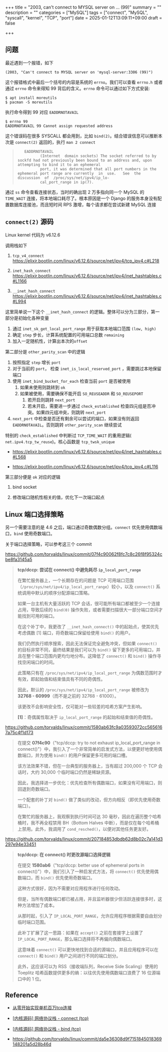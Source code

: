 +++
title = "2003, can't connect to MYSQL server on ... (99)"
summary = ""
description = ""
categories = ["MySQL"]
tags = ["connect",  "MySQL", "syscall", "kernel", "TCP", "port"]
date = 2025-01-12T13:09:11+09:00
draft = false

+++



## 问题



最近遇到一个报错，如下

```
(2003, "Can't connect to MYSQL server on 'mysql-server:3306 (99)")
```



这个报错格式中最后一个括号的内容是系统的 `errno`。我们可以查看 `errno.h` 或者通过 `errno` 命令来得知 99 背后的含义。`errno` 命令可以通过如下方式安装:

```
$ apt install moreutils
$ pacman -S moreutils
```



执行命令得到 99 对应 `EADDRNOTAVAIL`

```
$ errno 99
EADDRNOTAVAIL 99 Cannot assign requested address
```



这个错误码在很多 SYSCALL 都会用到，比如 `bind(2)`。结合错误信息可以推断本次是 `connect(2)` 返回的，执行 `man 2 connect`

>        EADDRNOTAVAIL
>               (Internet  domain sockets) The socket referred to by sockfd had not previously been bound to an address and, upon attempting to bind it to an ephemeral
>               port, it was determined that all port numbers in the ephemeral port range are currently  in  use.   See  the  discussion  of  /proc/sys/net/ipv4/ip_lo‐
>               cal_port_range in ip(7).



通过 `ss` 命令查看连接状态，当时的确出现 2 万多指向同一个 MySQL 的 `TIME_WAIT` 连接，将本地端口耗尽了。根本原因是一个 Django 的服务本身没有配置数据库连接池，而且短时间 RPS 激增，每个请求都在尝试新建 MySQL 连接





## `connect(2)` 源码

Linux kernel 代码为 v6.12.6



调用栈如下

1. `tcp_v4_connect` https://elixir.bootlin.com/linux/v6.12.6/source/net/ipv4/tcp_ipv4.c#L218

2. `inet_hash_connect` https://elixir.bootlin.com/linux/v6.12.6/source/net/ipv4/inet_hashtables.c#L1166
3. `__inet_hash_connect` https://elixir.bootlin.com/linux/v6.12.6/source/net/ipv4/inet_hashtables.c#L994



这里简单说一下这个 `__inet_hash_connect` 的逻辑。整体可以分为三部分，第一部分是初始化各种变量

1. 通过 `inet_sk_get_local_port_range` 用于获取本地端口范围 `(low, high)`
2. 确定 `step` 步长，计算系统配置的可用端口总数 `remaining`
3. 加入一定随机性，计算出本次的`offset`



第二部分是 `other_parity_scan` 中的逻辑

1. 按照指定 `step` 增长 `port`
2. 对于当前的 `port`， 检查 `inet_is_local_reserved_port` ，需要跳过本地保留端口
3. 使用 `inet_bind_bucket_for_each`  检查当前 `port` 是否被使用
   1. 如果未使用则跳转到 `ok`
   2. 如果被使用，需要确保不能开启 `SO_REUSEADDR` 和 `SO_REUSEPORT` 
      1. 若开启则跳转 `next_port`
      2. 若未开启，需要进一步通过 `check_established` 检查四元组是否冲突。如果四元组冲突，则跳转 `next_port`
4.  `next_port` 中检查是否还有剩余可以尝试的端口，如果没有则返回 `EADDRNOTAVAIL`。否则跳转 `other_parity_scan` 继续尝试



特别的 `check_established` 中判断过 `TCP_TIME_WAIT` 的重用逻辑( `net.ipv4.tcp_tw_reuse`)。核心函数是 `tcp_twsk_unique`

- https://elixir.bootlin.com/linux/v6.12.6/source/net/ipv4/inet_hashtables.c#L568

- https://elixir.bootlin.com/linux/v6.12.6/source/net/ipv4/tcp_ipv4.c#L116



第三部分便是 `ok` 对应的逻辑

1. bind socket

2. 修改端口随机性相关的值，优化下一次端口起点



## Linux 端口选择策略



另一个需要注意的是 4.6 之后，端口通过奇数偶数分组。`connect` 优先使用偶数端口，`bind` 使用奇数端口。



关于端口选择策略，可以参考这三个 commit



https://github.com/torvalds/linux/commit/07f4c90062f8fc7c8c26f8f95324cbe8fa3145a5

> **tcp/dccp: 尝试在 connect() 中避免耗尽 `ip_local_port_range`**
>
> 在繁忙服务器上，一个长期存在的问题是 TCP 可用端口范围（`/proc/sys/net/ipv4/ip_local_port_range`）较小，以及 `connect()` 系统调用中默认的顺序分配源端口策略。
>
> 如果一台主机有大量活跃的 TCP 会话，很可能所有端口都被至少一个连接占用，导致后续的 `bind(0)` 操作失败，或者需要扫描很大一部分端口空间才能找到可用的端口。
>
> 在这个补丁中，我更改了 `__inet_hash_connect()` 中的起始点，使其优先考虑偶数 [1] 端口，将奇数端口保留给使用 `bind()` 的用户。
>
> 我们仍然执行顺序搜索，因此无法保证完全避免冲突，但如果 `connect()` 的目标非常不同，最终结果是我们可以为 `bind()` 留下更多的可用端口，并且在整个端口范围内更均匀地分布。这降低了 `connect()` 和 `bind()` 操作寻找空闲端口的时间。
>
> 此策略只有在 `/proc/sys/net/ipv4/ip_local_port_range` 为偶数范围时才有效，即起始值和结束值具有不同的奇偶性。
>
> 因此，默认的 `/proc/sys/net/ipv4/ip_local_port_range` 被修改为 **32768 - 60999**（而不是之前的 32768 - 61000）。
>
> 该更改不会影响安全性，仅可能对一些较差的哈希方案产生影响。
>
> **[1]**：奇偶属性取决于 `ip_local_port_range` 的起始和结束值的奇偶性。



https://github.com/torvalds/linux/commit/1580ab63fc9a03593072cc5656167a75c4f1d173

> 在提交 **07f4c90**（"tcp/dccp: try to not exhaust ip_local_port_range in connect()"）中，我引入了一个非常简单的启发式方法，以便更好地使用偶数端口，并为使用 `bind()` 的用户保留更多可用的端口槽。
>
> 该方法效果不错，但在一台典型的服务器上，当有超过 200,000 个 TCP 会话时，大约 30,000 个临时端口仍然是稀缺资源。
>
> 因此，我选择进一步优化：优先检查所有偶数端口，如果没有可用端口，则回退到奇数端口。
>
> 一个配套的补丁对 `bind()` 做了类似的改动，但方向相反（即优先使用奇数端口）。
>
> 在繁忙的服务器上，我观察到执行时间可达 30 毫秒，因此在遍历整个哈希桶时，我不再全程禁用 BH（Bottom Halves 中断），而是仅在每个哈希桶上禁用。此外，我调用了 `cond_resched()`，以便对其他任务更友好。





https://github.com/torvalds/linux/commit/207184853dbdb62d8b02c7a141d3297e94e33451

> **tcp/dccp: 在 connect() 时更改源端口选择逻辑**
>
> 在提交 **1580ab6**（"tcp/dccp: better use of ephemeral ports in connect()"）中，我们引入了一种启发式方法，将 `connect()` 优先使用偶数端口，而 `bind()` 优先使用奇数端口。
>
> 这种方式很好，因为不需要对应用程序进行任何改动。
>
> 但是，当所有偶数端口都已被占用，并且监听器很少但活跃连接很多时，这种方法增加了成本。
>
> 从那时起，引入了 `IP_LOCAL_PORT_RANGE`，允许应用程序根据需要自由划分临时端口范围。
>
> 此补丁扩展了这一思路：如果在 `accept()` 之前在套接字上设置了 `IP_LOCAL_PORT_RANGE`，那么端口选择将不再偏向偶数端口。
>
> 这意味着 `connect()` 可以更快地找到合适的源端口，并且应用程序可以在 `connect()` 和 `bind()` 用户之间进行不同的端口划分。
>
> 此外，这应该可以为 RSS（接收端队列，Receive Side Scaling）使用的 Toeplitz 哈希函数提供更多的熵：以往优先使用偶数端口浪费了 16 位源端口中的 1 位。



## Reference

- [从零开始实现单机百万tcp连接](https://kernel.guide/article/%E4%BB%8E%E9%9B%B6%E5%BC%80%E5%A7%8B%E5%AE%9E%E7%8E%B0%E5%8D%95%E6%9C%BA%E7%99%BE%E4%B8%87tcp%E8%BF%9E%E6%8E%A5)
- [[内核源码] 网络协议栈 - connect (tcp)](https://wenfh2020.com/2021/08/07/linux-kernel-connect/)
- [[内核源码] 网络协议栈 - bind (tcp)](https://wenfh2020.com/2021/07/17/kernel-bind/)

- https://github.com/torvalds/linux/commit/da5e36308d9f7151845018369148201a5d28b46d
